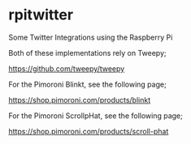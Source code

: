 # rpitwitter
Some Twitter Integrations using the Raspberry Pi

Both of these implementations rely on Tweepy;

https://github.com/tweepy/tweepy

For the Pimoroni Blinkt, see the following page;

https://shop.pimoroni.com/products/blinkt

For the Pimoroni ScrollpHat, see the following page;

https://shop.pimoroni.com/products/scroll-phat
